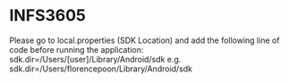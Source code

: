 # INFS3605
Please go to local.properties (SDK Location) and add the following line of code before running the application:
sdk.dir=/Users/[user]/Library/Android/sdk
e.g. sdk.dir=/Users/florencepoon/Library/Android/sdk
